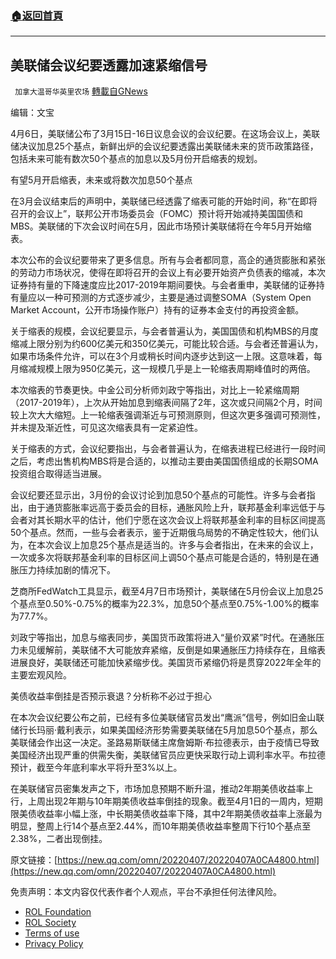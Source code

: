 ###  [:house:返回首頁](https://github.com/ourhimalayas/txt)
---


## 美联储会议纪要透露加速紧缩信号
` 加拿大温哥华英里农场` [轉載自GNews](https://gnews.org/zh-hans/2305217/)

编辑：文宝



4月6日，美联储公布了3月15日-16日议息会议的会议纪要。在这场会议上，美联储决议加息25个基点，新鲜出炉的会议纪要透露出美联储未来的货币政策路径，包括未来可能有数次50个基点的加息以及5月份开启缩表的规划。

有望5月开启缩表，未来或将数次加息50个基点

在3月会议结束后的声明中，美联储已经透露了缩表可能的开始时间，称“在即将召开的会议上”，联邦公开市场委员会（FOMC）预计将开始减持美国国债和MBS。美联储的下次会议时间在5月，因此市场预计美联储将在今年5月开始缩表。

本次公布的会议纪要带来了更多信息。所有与会者都同意，高企的通货膨胀和紧张的劳动力市场状况，使得在即将召开的会议上有必要开始资产负债表的缩减，本次证券持有量的下降速度应比2017-2019年期间要快。与会者重申，美联储的证券持有量应以一种可预测的方式逐步减少，主要是通过调整SOMA（System Open Market Account，公开市场操作账户）持有的证券本金支付的再投资金额。

关于缩表的规模，会议纪要显示，与会者普遍认为，美国国债和机构MBS的月度缩减上限分别为约600亿美元和350亿美元，可能比较合适。与会者还普遍认为，如果市场条件允许，可以在3个月或稍长时间内逐步达到这一上限。这意味着，每月缩减规模上限为950亿美元，这一规模几乎是上一轮缩表周期峰值时的两倍。

本次缩表的节奏更快。中金公司分析师刘政宁等指出，对比上一轮紧缩周期（2017-2019年），上次从开始加息到缩表间隔了2年，这次或只间隔2个月，时间较上次大大缩短。上一轮缩表强调渐近与可预测原则，但这次更多强调可预测性，并未提及渐近性，可见这次缩表具有一定紧迫性。

关于缩表的方式，会议纪要指出，与会者普遍认为，在缩表进程已经进行一段时间之后，考虑出售机构MBS将是合适的，以推动主要由美国国债组成的长期SOMA投资组合取得适当进展。

会议纪要还显示出，3月份的会议讨论到加息50个基点的可能性。许多与会者指出，由于通货膨胀率远高于委员会的目标，通胀风险上升，联邦基金利率远低于与会者对其长期水平的估计，他们宁愿在这次会议上将联邦基金利率的目标区间提高50个基点。然而，一些与会者表示，鉴于近期俄乌局势的不确定性较大，他们认为，在本次会议上加息25个基点是适当的。许多与会者指出，在未来的会议上，一次或多次将联邦基金利率的目标区间上调50个基点可能是合适的，特别是在通胀压力持续加剧的情况下。

芝商所FedWatch工具显示，截至4月7日市场预计，美联储在5月份会议上加息25个基点至0.50%-0.75%的概率为22.3%，加息50个基点至0.75%-1.00%的概率为77.7%。

刘政宁等指出，加息与缩表同步，美国货币政策将进入“量价双紧”时代。在通胀压力未见缓解前，美联储不大可能放弃紧缩，反倒是如果通胀压力持续存在，且缩表进展良好，美联储还可能加快紧缩步伐。美国货币紧缩仍将是贯穿2022年全年的主要宏观风险。

美债收益率倒挂是否预示衰退？分析称不必过于担心

在本次会议纪要公布之前，已经有多位美联储官员发出“鹰派”信号，例如旧金山联储行长玛丽·戴利表示，如果美国经济形势需要美联储在5月加息50个基点，那么美联储会作出这一决定。圣路易斯联储主席詹姆斯·布拉德表示，由于疫情已导致美国经济出现严重的供需失衡，美联储官员应更快采取行动上调利率水平。布拉德预计，截至今年底利率水平将升至3%以上。

在美联储官员密集发声之下，市场加息预期不断升温，推动2年期美债收益率上行，上周出现2年期与10年期美债收益率倒挂的现象。截至4月1日的一周内，短期限美债收益率小幅上涨，中长期美债收益率下降，其中2年期美债收益率上涨最为明显，整周上行14个基点至2.44%，而10年期美债收益率整周下行10个基点至2.38%，二者出现倒挂。

原文链接：[https://new.qq.com/omn/20220407/20220407A0CA4800.html](https://new.qq.com/omn/20220407/20220407A0CA4800.html)



 

免责声明：本文内容仅代表作者个人观点，平台不承担任何法律风险。

- [ROL Foundation](https://rolfoundation.org/)
- [ROL Society](https://rolsociety.org/)
- [Terms of use](https://gnews.org/terms-of-use-3/)
- [Privacy Policy](https://gnews.org/privacy-policy/)
